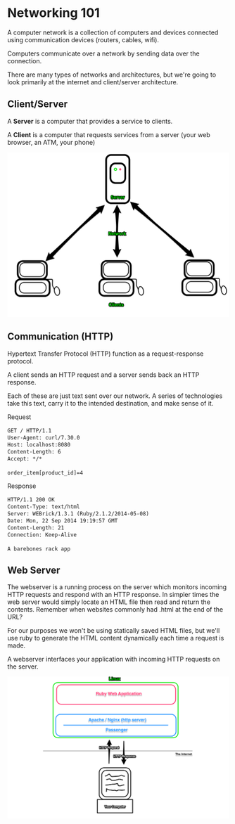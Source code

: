 # Networking 101

A computer network is a collection of computers and devices connected using communication devices (routers, cables, wifi).

Computers communicate over a network by sending data over the connection.

There are many types of networks and architectures, but we're going to look primarily at the internet and client/server architecture.

Client/Server
-------------

A **Server** is a computer that provides a service to clients.

A **Client** is a computer that requests services from a server (your web browser, an ATM, your phone)

![Client Server](networking/client-server.png)

Communication (HTTP)
-------------

Hypertext Transfer Protocol (HTTP) function as a request-response protocol.

A client sends an HTTP request and a server sends back an HTTP response.

Each of these are just text sent over our network. A series of technologies take this text, carry it to the intended destination, and make sense of it.

Request
```
GET / HTTP/1.1
User-Agent: curl/7.30.0
Host: localhost:8080
Content-Length: 6
Accept: */*

order_item[product_id]=4
```

Response
```
HTTP/1.1 200 OK
Content-Type: text/html
Server: WEBrick/1.3.1 (Ruby/2.1.2/2014-05-08)
Date: Mon, 22 Sep 2014 19:19:57 GMT
Content-Length: 21
Connection: Keep-Alive

A barebones rack app
```

Web Server
----------

The webserver is a running process on the server which monitors incoming HTTP requests
and respond with an HTTP response. In simpler times the web server would simply locate
an HTML file then read and return the contents. Remember when websites commonly had .html
at the end of the URL?

For our purposes we won't be using statically saved HTML files, but we'll use ruby
to generate the HTML content dynamically each time a request is made.

A webserver interfaces your application with incoming HTTP requests on the server.

![Web server](networking/webserver.png)
